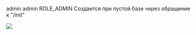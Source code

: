 admin admin ROLE_ADMIN Создается при пустой базе через обращение к  "/init" 


![](https://github.com/UtilityAcc/PP_3_1_4_Spring_JS/blob/master/src/main/resources/hqdefault.jpg)
